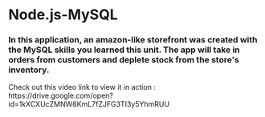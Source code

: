 # Node.js-MySQL

<h3> In this application, an amazon-like storefront was created with the MySQL skills you learned this unit. The app will take in orders from customers and deplete stock from the store's inventory. </h3>


<p> Check out this video link to view it in action : https://drive.google.com/open?id=1kXCXUcZMNW8KmL7fZJFG3TI3y5YhmRUU </p>
